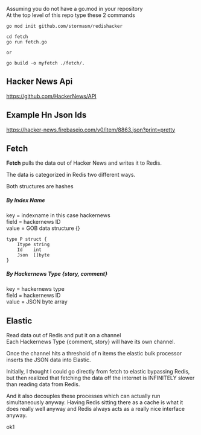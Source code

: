
Assuming you do not have a go.mod in your repository  
At the top level of this repo type these 2 commands

```
go mod init github.com/stormasm/redishacker
```

```
cd fetch
go run fetch.go

or

go build -o myfetch ./fetch/.
```

## Hacker News Api

https://github.com/HackerNews/API

## Example Hn Json Ids

https://hacker-news.firebaseio.com/v0/item/8863.json?print=pretty

## Fetch

**Fetch** pulls the data out of Hacker News and writes it to Redis.

The data is categorized in Redis two different ways.

Both structures are hashes

##### By Index Name

key = indexname in this case hackernews  
field = hackernews ID   
value = GOB data structure {}   

```
type P struct {
	Itype string
	Id    int
	Json  []byte
}
```

##### By Hackernews Type {story, comment}

key = hackernews type  
field = hackernews ID  
value = JSON byte array  

## Elastic

Read data out of Redis and put it on a channel   
Each Hackernews Type {comment, story} will have its own channel.

Once the channel hits a threshold of n items the elastic bulk
processor inserts the JSON data into Elastic.

Initially, I thought I could go directly from fetch to elastic
bypassing Redis, but then realized that fetching the data off
the internet is INFINITELY slower than reading data from Redis.

And it also decouples these processes which can actually run
simultaneously anyway.  Having Redis sitting there as a cache
is what it does really well anyway and Redis always acts as
a really nice interface anyway.

ok1
